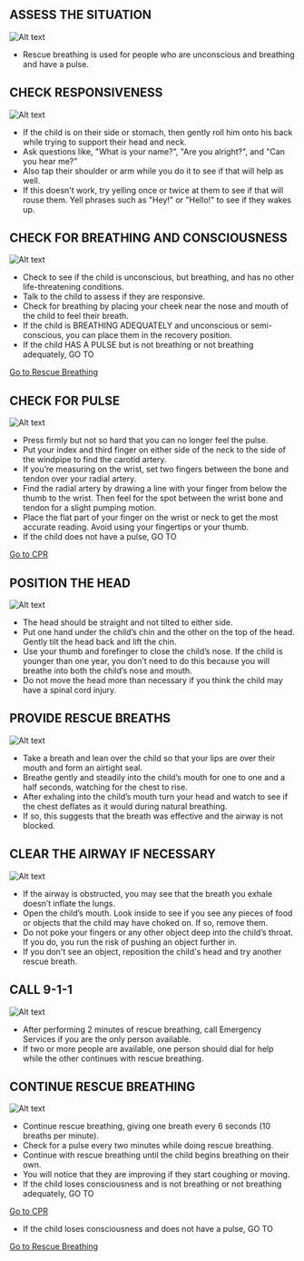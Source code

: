 ## ASSESS THE SITUATION

![Alt text](/Images/AdultShock/adultShock9.jpg)

- Rescue breathing is used for people who are unconscious and breathing and have a pulse.

## CHECK RESPONSIVENESS

![Alt text](/Images/ChildRescueBreathing/childRescueBreathing2.jpg)

- If the child is on their side or stomach, then gently roll him onto his back while trying to support their head and neck.
- Ask questions like, "What is your name?", "Are you alright?", and "Can you hear me?"
- Also tap their shoulder or arm while you do it to see if that will help as well.
- If this doesn't work, try yelling once or twice at them to see if that will rouse them. Yell phrases such as "Hey!" or "Hello!" to see if they wakes up.

## CHECK FOR BREATHING AND CONSCIOUSNESS

![Alt text](/Images/ChildRescueBreathing/childRescueBreathing3.jpg)

- Check to see if the child is unconscious, but breathing, and has no other life-threatening conditions.
- Talk to the child to assess if they are responsive.
- Check for breathing by placing your cheek near the nose and mouth of the child to feel their breath.
- If the child is BREATHING ADEQUATELY and unconscious or semi-conscious, you can place them in the recovery position.
- If the child HAS A PULSE but is not breathing or not breathing adequately, GO TO

[Go to Rescue Breathing](/instructions/0/0/13)

## CHECK FOR PULSE

![Alt text](/Images/AdultShock/adultShock7.jpg)

- Press firmly but not so hard that you can no longer feel the pulse.
- Put your index and third finger on either side of the neck to the side of the windpipe to find the carotid artery.
- If you’re measuring on the wrist, set two fingers between the bone and tendon over your radial artery.
- Find the radial artery by drawing a line with your finger from below the thumb to the wrist. Then feel for the spot between the wrist bone and tendon for a slight pumping motion.
- Place the flat part of your finger on the wrist or neck to get the most accurate reading. Avoid using your fingertips or your thumb.
- If the child does not have a pulse, GO TO

[Go to CPR](/instructions/3/2/8)

## POSITION THE HEAD

![Alt text](/Images/ChildRescueBreathing/childRescueBreathing3.jpg)

- The head should be straight and not tilted to either side.
- Put one hand under the child’s chin and the other on the top of the head. Gently tilt the head back and lift the chin.
- Use your thumb and forefinger to close the child’s nose. If the child is younger than one year, you don’t need to do this because you will breathe into both the child’s nose and mouth.
- Do not move the head more than necessary if you think the child may have a spinal cord injury.

## PROVIDE RESCUE BREATHS

![Alt text](/Images/ChildRescueBreathing/childRescueBreathing4.jpg)

- Take a breath and lean over the child so that your lips are over their mouth and form an airtight seal.
- Breathe gently and steadily into the child’s mouth for one to one and a half seconds, watching for the chest to rise.
- After exhaling into the child’s mouth turn your head and watch to see if the chest deflates as it would during natural breathing.
- If so, this suggests that the breath was effective and the airway is not blocked.

## CLEAR THE AIRWAY IF NECESSARY

![Alt text](/Images/ChildRescueBreathing/childRescueBreathing4.jpg)

- If the airway is obstructed, you may see that the breath you exhale doesn’t inflate the lungs.
- Open the child’s mouth. Look inside to see if you see any pieces of food or objects that the child may have choked on. If so, remove them.
- Do not poke your fingers or any other object deep into the child’s throat. If you do, you run the risk of pushing an object further in.
- If you don't see an object, reposition the child's head and try another rescue breath.

## CALL 9-1-1

![Alt text](/Images/AdultCPR/adultCPR2.jpg)

- After performing 2 minutes of rescue breathing, call Emergency Services if you are the only person available.
- If two or more people are available, one person should dial for help while the other continues with rescue breathing.

## CONTINUE RESCUE BREATHING

![Alt text](/Images/ChildRescueBreathing/childRescueBreathing6.jpg)

- Continue rescue breathing, giving one breath every 6 seconds (10 breaths per minute).
- Check for a pulse every two minutes while doing rescue breathing.
- Continue with rescue breathing until the child begins breathing on their own.
- You will notice that they are improving if they start coughing or moving.
- If the child loses consciousness and is not breathing or not breathing adequately, GO TO

[Go to CPR](/instructions/0/0/13)

- If the child loses consciousness and does not have a pulse, GO TO

[Go to Rescue Breathing](/instructions/3/2/8)
